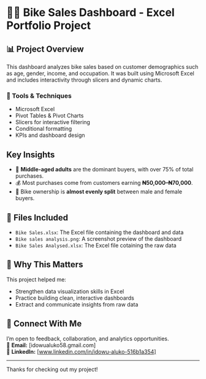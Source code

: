 # 🚴‍♂️ Bike Sales Dashboard - Excel Portfolio Project

## 📊 Project Overview

This dashboard analyzes bike sales based on customer demographics such as age, gender, income, and occupation. It was built using Microsoft Excel and includes interactivity through slicers and dynamic charts.

### 🔧 Tools & Techniques
- Microsoft Excel
- Pivot Tables & Pivot Charts
- Slicers for interactive filtering
- Conditional formatting
- KPIs and dashboard design

## Key Insights
- 🧓 **Middle-aged adults** are the dominant buyers, with over 75% of total purchases.
- 💰 Most purchases come from customers earning **₦50,000–₦70,000**.
- 🚻 Bike ownership is **almost evenly split** between male and female buyers.

## 📂 Files Included
- `Bike Sales.xlsx`: The Excel file containing the dashboard and data
- `Bike sales analysis.png`: A screenshot preview of the dashboard
- `Bike Sales Analysed.xlsx`: The Excel file cotaining the raw data

## 🚀 Why This Matters

This project helped me:
- Strengthen data visualization skills in Excel
- Practice building clean, interactive dashboards
- Extract and communicate insights from raw data

## 🔗 Connect With Me

I’m open to feedback, collaboration, and analytics opportunities.  
📧 **Email:** [idowualuko58.gmail.com]  
🔗 **LinkedIn:** [www.linkedin.com/in/idowu-aluko-516b1a354]  

---

Thanks for checking out my project!
